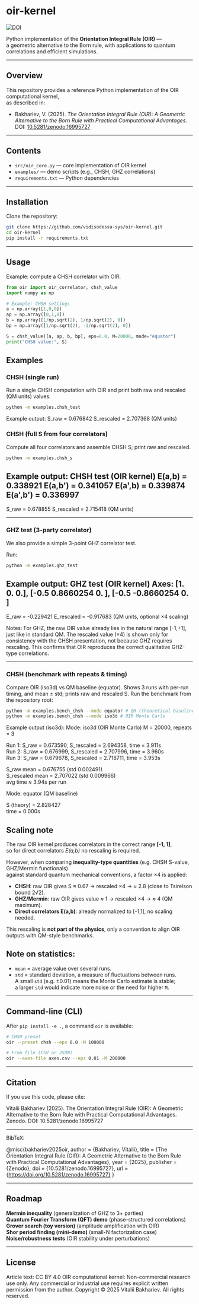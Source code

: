 # oir-kernel

[![DOI](https://zenodo.org/badge/DOI/10.5281/zenodo.16995727.svg)](https://doi.org/10.5281/zenodo.16995727)

Python implementation of the **Orientation Integral Rule (OIR)** —  
a geometric alternative to the Born rule, with applications to quantum correlations and efficient simulations.

---

## Overview
This repository provides a reference Python implementation of the OIR computational kernel,  
as described in:

- Bakhariev, V. (2025). *The Orientation Integral Rule (OIR): A Geometric Alternative to the Born Rule with Practical Computational Advantages*.  
  DOI: [10.5281/zenodo.16995727](https://doi.org/10.5281/zenodo.16995727)

---

## Contents
- `src/oir_core.py` — core implementation of OIR kernel  
- `examples/` — demo scripts (e.g., CHSH, GHZ correlations)  
- `requirements.txt` — Python dependencies

---

## Installation
Clone the repository:
```bash
git clone https://github.com/vidisodessa-sys/oir-kernel.git
cd oir-kernel
pip install -r requirements.txt
```
---
## Usage

Example: compute a CHSH correlator with OIR.

```python
from oir import oir_correlator, chsh_value
import numpy as np

# Example: CHSH settings
a = np.array([1,0,0])
ap = np.array([0,1,0])
b = np.array([1/np.sqrt(2), 1/np.sqrt(2), 0])
bp = np.array([1/np.sqrt(2), -1/np.sqrt(2), 0])

S = chsh_value([a, ap, b, bp], eps=0.0, M=20000, mode="equator")
print("CHSH value:", S)
```
## Examples

### CHSH (single run)
Run a single CHSH computation with OIR and print both raw and rescaled (QM units) values.

```bash
python -m examples.chsh_test
```
Example output:
S_raw = 0.676842
S_rescaled = 2.707368 (QM units)

### CHSH (full S from four correlators)
Compute all four correlators and assemble CHSH S; print raw and rescaled.
```bash
python -m examples.chsh_s
```
Example output:
CHSH test (OIR kernel)
E(a,b) = 0.338921
E(a,b') = 0.341057
E(a',b) = 0.339874
E(a',b') = 0.336997
----------------------------------------
S_raw = 0.678855
S_rescaled = 2.715418 (QM units)


---
### GHZ test (3-party correlator)
We also provide a simple 3-point GHZ correlator test.

Run:
```bash
python -m examples.ghz_test
```
Example output:
GHZ test (OIR kernel)
Axes: [1. 0. 0.], [-0.5 0.8660254 0. ], [-0.5 -0.8660254 0. ]
----------------------------------------
E_raw = -0.229421
E_rescaled = -0.917683 (QM units, optional ×4 scaling)

Notes:
For GHZ, the raw OIR value already lies in the natural range [-1,+1], just like in standard QM.
The rescaled value (×4) is shown only for consistency with the CHSH presentation, not because GHZ requires rescaling.
This confirms that OIR reproduces the correct qualitative GHZ-type correlations.

---
### CHSH (benchmark with repeats & timing)
Compare OIR (iso3d) vs QM baseline (equator). Shows 3 runs with per-run timing, and mean ± std; prints raw and rescaled S.
Run the benchmark from the repository root:

```bash
python -m examples.bench_chsh --mode equator # QM (theoretical baseline)
python -m examples.bench_chsh --mode iso3d # OIR Monte Carlo
```
Example output (iso3d):
Mode: iso3d (OIR Monte Carlo)
M = 20000, repeats = 3

Run 1: S_raw = 0.673590, S_rescaled = 2.694358, time = 3.911s  
Run 2: S_raw = 0.676999, S_rescaled = 2.707996, time = 3.960s  
Run 3: S_raw = 0.679678, S_rescaled = 2.718711, time = 3.953s  

S_raw mean = 0.676755 (std 0.002491)  
S_rescaled mean = 2.707022 (std 0.009966)  
avg time ≈ 3.94s per run

Mode: equator (QM baseline)

S (theory) = 2.828427  
time = 0.000s

## Scaling note

The raw OIR kernel produces correlators in the correct range **[-1, 1]**,  
so for direct correlators *E(a,b)* no rescaling is required.

However, when comparing **inequality-type quantities** (e.g. CHSH S-value, GHZ/Mermin functionals)  
against standard quantum mechanical conventions, a factor ×4 is applied:

- **CHSH**: raw OIR gives S ≈ 0.67 → rescaled ×4 → ≈ 2.8 (close to Tsirelson bound 2√2).  
- **GHZ/Mermin**: raw OIR gives value ≈ 1 → rescaled ×4 → ≈ 4 (QM maximum).  
- **Direct correlators E(a,b)**: already normalized to [-1,1], no scaling needed.

This rescaling is **not part of the physics**, only a convention to align OIR outputs with QM-style benchmarks.

## Note on statistics:
- `mean` = average value over several runs.  
- `std` = standard deviation, a measure of fluctuations between runs.  
  A small `std` (e.g. ±0.01) means the Monte Carlo estimate is stable;  
  a larger `std` would indicate more noise or the need for higher `M`.

---

## Command-line (CLI)
After `pip install -e .`, a command `oir` is available:

```bash
# CHSH preset
oir --preset chsh --eps 0.0 -M 100000

# From file (CSV or JSON)
oir --axes-file axes.csv --eps 0.01 -M 200000
```
---

## Citation
If you use this code, please cite:

Vitalii Bakhariev (2025).
The Orientation Integral Rule (OIR): A Geometric Alternative to the Born Rule with Practical Computational Advantages.
Zenodo. DOI: 10.5281/zenodo.16995727

---

BibTeX:

@misc{bakhariev2025oir,
  author       = {Bakhariev, Vitalii},
  title        = {The Orientation Integral Rule (OIR): 
                  A Geometric Alternative to the Born Rule with Practical Computational Advantages},
  year         = {2025},
  publisher    = {Zenodo},
  doi          = {10.5281/zenodo.16995727},
  url          = {https://doi.org/10.5281/zenodo.16995727}
}

---

## Roadmap
**Mermin inequality** (generalization of GHZ to 3+ parties)  
**Quantum Fourier Transform (QFT) demo** (phase-structured correlations)  
**Grover search (toy version)** (amplitude amplification with OIR)  
**Shor period finding (mini-demo)** (small-N factorization case)  
**Noise/robustness tests** (OIR stability under perturbations)  
  
---

## License
Article text: CC BY 4.0
OIR computational kernel: Non-commercial research use only.
Any commercial or industrial use requires explicit written permission from the author.
Copyright © 2025 Vitalii Bakhariev. All rights reserved.
